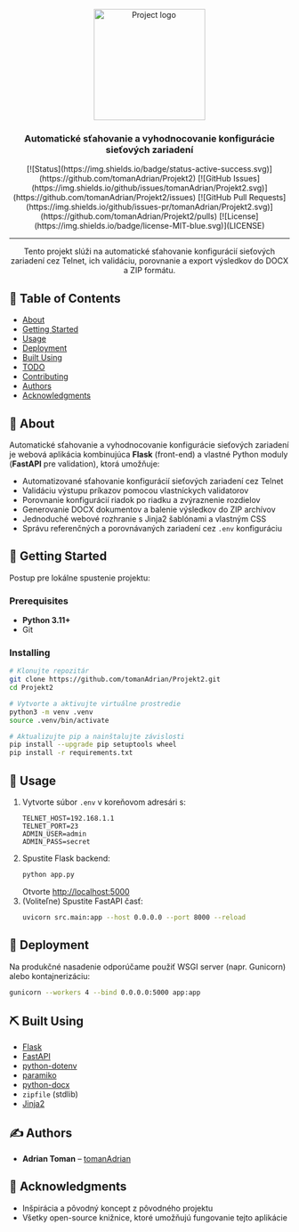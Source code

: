 <p align="center">
  <a href="https://github.com/tomanAdrian/Projekt2" rel="noopener">
    <img width="200" height="200" src="https://i.imgur.com/6wj0hh6.jpg" alt="Project logo">
  </a>
</p>

<h3 align="center">Automatické sťahovanie a vyhodnocovanie konfigurácie sieťových zariadení</h3>

<div align="center">
  [![Status](https://img.shields.io/badge/status-active-success.svg)](https://github.com/tomanAdrian/Projekt2)  
  [![GitHub Issues](https://img.shields.io/github/issues/tomanAdrian/Projekt2.svg)](https://github.com/tomanAdrian/Projekt2/issues)  
  [![GitHub Pull Requests](https://img.shields.io/github/issues-pr/tomanAdrian/Projekt2.svg)](https://github.com/tomanAdrian/Projekt2/pulls)  
  [![License](https://img.shields.io/badge/license-MIT-blue.svg)](LICENSE)
</div>

---

<p align="center">
  Tento projekt slúži na automatické sťahovanie konfigurácií sieťových zariadení cez Telnet, ich validáciu, porovnanie a export výsledkov do DOCX a ZIP formátu.
</p>

## 📝 Table of Contents

- [About](#about)  
- [Getting Started](#getting-started)  
- [Usage](#usage)  
- [Deployment](#deployment)  
- [Built Using](#built-using)  
- [TODO](TODO.md)  
- [Contributing](CONTRIBUTING.md)  
- [Authors](#authors)  
- [Acknowledgments](#acknowledgments)  

## 🧐 About <a name="about"></a>

Automatické sťahovanie a vyhodnocovanie konfigurácie sieťových zariadení je webová aplikácia kombinujúca **Flask** (front-end) a vlastné Python moduly (**FastAPI** pre validation), ktorá umožňuje:

- Automatizované sťahovanie konfigurácií sieťových zariadení cez Telnet  
- Validáciu výstupu príkazov pomocou vlastníckych validatorov  
- Porovnanie konfigurácií riadok po riadku a zvýraznenie rozdielov  
- Generovanie DOCX dokumentov a balenie výsledkov do ZIP archívov  
- Jednoduché webové rozhranie s Jinja2 šablónami a vlastným CSS  
- Správu referenčných a porovnávaných zariadení cez `.env` konfiguráciu  

## 🏁 Getting Started <a name="getting-started"></a>

Postup pre lokálne spustenie projektu:

### Prerequisites

- **Python 3.11+**  
- Git

### Installing

```bash
# Klonujte repozitár
git clone https://github.com/tomanAdrian/Projekt2.git
cd Projekt2

# Vytvorte a aktivujte virtuálne prostredie
python3 -m venv .venv
source .venv/bin/activate

# Aktualizujte pip a nainštalujte závislosti
pip install --upgrade pip setuptools wheel
pip install -r requirements.txt
```

## 🎈 Usage <a name="usage"></a>

1. Vytvorte súbor `.env` v koreňovom adresári s:
   ```dotenv
   TELNET_HOST=192.168.1.1
   TELNET_PORT=23
   ADMIN_USER=admin
   ADMIN_PASS=secret
   ```
2. Spustite Flask backend:
   ```bash
   python app.py
   ```
   Otvorte <http://localhost:5000>  
3. (Voliteľne) Spustite FastAPI časť:
   ```bash
   uvicorn src.main:app --host 0.0.0.0 --port 8000 --reload
   ```

## 🚀 Deployment <a name="deployment"></a>

Na produkčné nasadenie odporúčame použiť WSGI server (napr. Gunicorn) alebo kontajnerizáciu:

```bash
gunicorn --workers 4 --bind 0.0.0.0:5000 app:app
```

## ⛏️ Built Using <a name="built-using"></a>

- [Flask](https://palletsprojects.com/p/flask/)  
- [FastAPI](https://fastapi.tiangolo.com/)  
- [python-dotenv](https://github.com/theskumar/python-dotenv)  
- [paramiko](https://www.paramiko.org/)  
- [python-docx](https://python-docx.readthedocs.io/)  
- `zipfile` (stdlib)  
- [Jinja2](https://palletsprojects.com/p/jinja/)  

## ✍️ Authors <a name="authors"></a>

- **Adrian Toman** – [tomanAdrian](https://github.com/tomanAdrian)

## 🎉 Acknowledgments <a name="acknowledgments"></a>

- Inšpirácia a pôvodný koncept z pôvodného projektu  
- Všetky open-source knižnice, ktoré umožňujú fungovanie tejto aplikácie  
